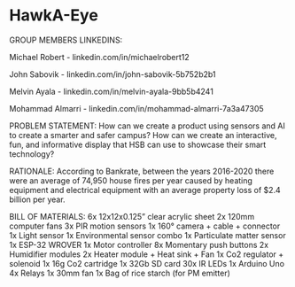 # HawkA-Eye
GROUP MEMBERS LINKEDINS:

Michael Robert - linkedin.com/in/michaelrobert12

John Sabovik - linkedin.com/in/john-sabovik-5b752b2b1

Melvin Ayala - linkedin.com/in/melvin-ayala-9bb5b4241

Mohammad Almarri - linkedin.com/in/mohammad-almarri-7a3a47305

PROBLEM STATEMENT: How can we create a product using sensors and AI to create a smarter and safer campus?​​ How can we create an interactive, fun, and informative display that HSB can use to showcase their smart technology?​​

RATIONALE: According to Bankrate, between the years 2016-2020 there were an average of 74,950 house fires per year caused by heating equipment and electrical equipment with an average property loss of $2.4 billion per year.​

BILL OF MATERIALS:
6x 12x12x0.125” clear acrylic sheet
2x 120mm computer fans
3x PIR motion sensors
1x 160° camera + cable + connector
1x Light sensor
1x Environmental sensor combo
1x Particulate matter sensor
1x ESP-32 WROVER
1x Motor controller
8x Momentary push buttons
2x Humidifier modules
2x Heater module + Heat sink + Fan
1x Co2 regulator + solenoid
1x 16g Co2 cartridge
1x 32Gb SD card
30x IR LEDs
1x Arduino Uno
4x Relays
1x 30mm fan
1x Bag of rice starch (for PM emitter)
